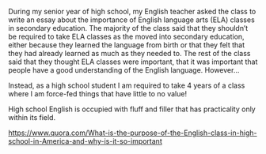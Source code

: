 During my senior year of high school, my English teacher asked the class to write an essay about the importance of English language arts (ELA) classes in secondary education. The majority of the class said that they shouldn’t be required to take ELA classes as the moved into secondary education, either because they learned the language from birth or that they felt that they had already learned as much as they needed to. The rest of the class said that they thought ELA classes were important, that it was important that people have a good understanding of the English language. However…




Instead, as a high school student I am required to take 4 years of a class where I am force-fed things that have little to no value!

High school English is occupied with fluff and filler that has practicality only within its field.

https://www.quora.com/What-is-the-purpose-of-the-English-class-in-high-school-in-America-and-why-is-it-so-important

